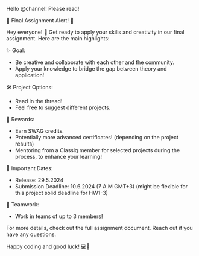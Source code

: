 Hello @channel! Please read!

:rocket: Final Assignment Alert! :rocket:

Hey everyone! :tada: Get ready to apply your skills and creativity in our final assignment. Here are the main highlights:

:sparkles: Goal:
- Be creative and collaborate with each other and the community.
- Apply your knowledge to bridge the gap between theory and application!

:hammer_and_wrench: Project Options:
- Read in the thread!
- Feel free to suggest different projects.

:gift: Rewards:
- Earn SWAG credits.
- Potentially more advanced certificates! (depending on the project results)
- Mentoring from a Classiq member for selected projects during the process, to enhance your learning!

:date: Important Dates:
- Release: 29.5.2024
- Submission Deadline: 10.6.2024 (7 A.M GMT+3) (might be flexible for this project solid deadline for HW1-3)

:busts_in_silhouette: Teamwork:
- Work in teams of up to 3 members!

For more details, check out the full assignment document. Reach out if you have any questions.

Happy coding and good luck! :computer::star2: